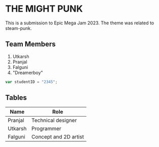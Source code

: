 # THE MIGHT PUNK

This is a submission to Epic Mega Jam 2023. The theme was related to steam-punk.

## Team Members
1. Utkarsh
2. Pranjal
3. Falguni
4. "Dreamerboy"

```javascript
var studentID = "2345";
```

## Tables

| Name | Role |
|------|------|
| Pranjal | Technical designer |
| Utkarsh | Programmer |
| Falguni | Concept and 2D artist |
